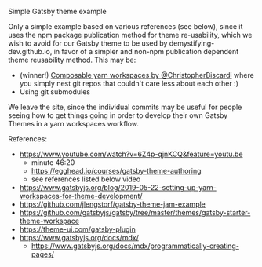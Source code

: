 Simple Gatsby theme example

Only a simple example based on various references (see below), since it uses the npm package publication method for theme re-usability, which we wish to avoid for our Gatsby theme to be used by demystifying-dev.github.io, in favor of a simpler and non-npm publication dependent theme reusability method. This may be:

* (winner!) [Composable yarn workspaces by @ChristopherBiscardi](https://www.christopherbiscardi.com/post/composing-yarn-workspaces) where you simply nest git repos that couldn't care less about each other :)
* Using git submodules

We leave the site, since the individual commits may be useful for people seeing how to get things going in order to develop their own Gatsby Themes in a yarn workspaces workflow.

References:

- https://www.youtube.com/watch?v=6Z4p-qjnKCQ&feature=youtu.be
    - minute 46:20
    - https://egghead.io/courses/gatsby-theme-authoring
    - see references listed below video
- https://www.gatsbyjs.org/blog/2019-05-22-setting-up-yarn-workspaces-for-theme-development/
- https://github.com/jlengstorf/gatsby-theme-jam-example
- https://github.com/gatsbyjs/gatsby/tree/master/themes/gatsby-starter-theme-workspace
- https://theme-ui.com/gatsby-plugin
- https://www.gatsbyjs.org/docs/mdx/
    - https://www.gatsbyjs.org/docs/mdx/programmatically-creating-pages/

